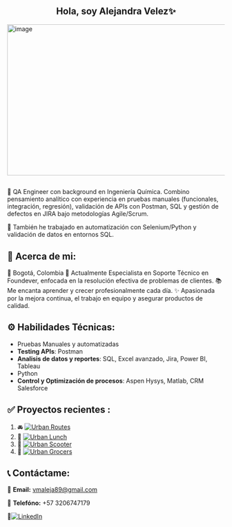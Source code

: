 ## <h2 align="center">Hola, soy Alejandra Velez✨</h2> 

<img width="1400" height="350" alt="image" src="https://github.com/user-attachments/assets/278705ba-15e3-486e-b2a4-04ea03db617e" />


## 
🔭 QA Engineer con background en Ingeniería Química. Combino pensamiento analítico con experiencia en pruebas manuales (funcionales, integración, regresión), validación de APIs con Postman, SQL y gestión de defectos en JIRA bajo metodologías Agile/Scrum.

🔧 También he trabajado en automatización con Selenium/Python y validación de datos en entornos SQL.

## 🌟 Acerca de mi:
📍 Bogotá, Colombia
💼 Actualmente Especialista en Soporte Técnico en Foundever, enfocada en la resolución efectiva de problemas de clientes.
📚 Me encanta aprender y crecer profesionalmente cada día.
✨ Apasionada por la mejora continua, el trabajo en equipo y asegurar productos de calidad.

## ⚙️ Habilidades Técnicas:
- Pruebas Manuales y automatizadas
- **Testing APIs**: Postman
- **Analisis de datos y reportes**: SQL, Excel avanzado, Jira, Power BI, Tableau
- Python
- **Control y Optimización de procesos**: Aspen Hysys, Matlab, CRM Salesforce
## ✅ Proyectos recientes : 
1. 🚘 [![Urban Routes](https://img.shields.io/badge/Urban%20Routes-blue?style=for-the-badge)](https://github.com/AlejandraVB/qa-project-Urban-Routes-es)
2. 🍔 [![Urban Lunch](https://img.shields.io/badge/Urban%20Lunch-green?style=for-the-badge)](https://github.com/AlejandraVB/QA_UrbanLunch_PruebasUI)  
3. 🛴 [![Urban Scooter](https://img.shields.io/badge/Urban%20Scooter-orange?style=for-the-badge)](https://github.com/AlejandraVB/QA_UrbanScooter_PruebasFuncionales_UI) 
4. 🛒 [![Urban Grocers](https://img.shields.io/badge/Urban%20Grocers-red?style=for-the-badge)](https://github.com/AlejandraVB/qa-project-Urban-Grocers-app-es)   
## 📞 Contáctame: 
📩 **Email:** vmaleja89@gmail.com

📲 **Telefóno:** +57 3206747179

🔗[![LinkedIn](https://img.shields.io/badge/LinkedIn-blue?style=for-the-badge&logo=linkedin&logoColor=white)](https://www.linkedin.com/in/alejandravelez-qaengineer)

